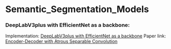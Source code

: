 # Semantic_Segmentation_Models


### DeepLabV3plus with EfficientNet as a backbone: 
    
Implementation: [DeepLabV3plus with EfficientNet as a backbone](https://github.com/tshr-d-dragon/Semantic_Segmentation_Models/blob/main/DeepLabV3plus_EfficientNet.py)
Paper link: [Encoder-Decoder with Atrous Separable Convolution](https://arxiv.org/pdf/1802.02611.pdf)

